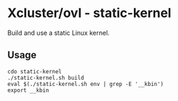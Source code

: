 # Xcluster/ovl - static-kernel

Build and use a static Linux kernel.

## Usage

```
cdo static-kernel
./static-kernel.sh build
eval $(./static-kernel.sh env | grep -E '__kbin')
export __kbin
```

